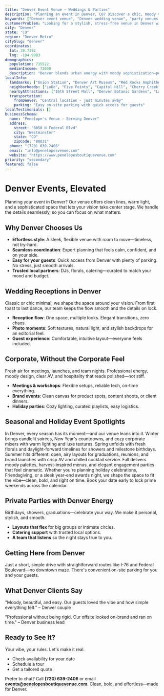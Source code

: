 ```yaml
---
title: "Denver Event Venue – Weddings & Parties"
description: "Planning an event in Denver, CO? Discover a chic, moody venue experience with elegant spaces, seamless coordination, and effortless access for your guests."
keywords: ["Denver event venue", "Denver wedding venue", "party venues Denver CO", "corporate events Denver", "Denver events"]
customerProblem: "Looking for a stylish, stress-free venue in Denver with clean design and expert coordination?"
city: "Denver"
state: "CO"
region: "Denver Metro"
citySlug: "denver"
coordinates:
  lat: 39.7392
  lng: -104.9903
demographics:
  population: 715522
  medianIncome: 72000
  description: "Denver blends urban energy with moody sophistication—perfect for weddings, parties, and polished corporate moments."
localInfo:
  landmarks: ["Union Station", "Denver Art Museum", "Red Rocks Amphitheatre", "Washington Park"]
  neighborhoods: ["LoDo", "Five Points", "Capitol Hill", "Cherry Creek", "Highlands"]
  nearbyAttractions: ["16th Street Mall", "Denver Botanic Gardens", "Larimer Square", "Craft beer scene"]
  transportation:
    fromDenver: "Central location - just minutes away"
    parking: "Easy on-site parking with quick access for guests"
localTestimonials: []
businessSchema:
  name: "Penelope's Venue – Serving Denver"
  address:
    street: "8050 N Federal Blvd"
    city: "Westminster"
    state: "CO"
    zipCode: "80031"
  phone: "(720) 639-2406"
  email: "info@penelopesvenue.com"
  website: "https://www.penelopesboutiquevenue.com"
priority: "secondary"
featured: false
---
```


# Denver Events, Elevated

Planning your event in Denver? Our venue offers clean lines, warm light, and a sophisticated space that lets your vision take center stage. We handle the details seamlessly, so you can focus on what matters.

## Why Denver Chooses Us

- **Effortless style**: A sleek, flexible venue with room to move—timeless, not try-hard.
- **Seamless coordination**: Expert planning that feels calm, confident, and on your side.
- **Easy for your guests**: Quick access from Denver with plenty of parking. No stress, just smooth arrivals.
- **Trusted local partners**: DJs, florals, catering—curated to match your mood and budget.

## Wedding Receptions in Denver

Classic or chic minimal, we shape the space around your vision. From first toast to last dance, our team keeps the flow smooth and the details on lock.

- **Reception flow**: One space, multiple looks. Elegant transitions, zero chaos.
- **Photo moments**: Soft textures, natural light, and stylish backdrops for an editorial feel.
- **Guest experience**: Comfortable, intuitive layout—everyone feels included.

## Corporate, Without the Corporate Feel

Fresh air for meetings, launches, and team nights. Professional energy, moody design, clear AV, and hospitality that reads polished—not stiff.

- **Meetings & workshops**: Flexible setups, reliable tech, on-time everything.
- **Brand events**: Clean canvas for product spots, content shoots, or client dinners.
- **Holiday parties**: Cozy lighting, curated playlists, easy logistics.

## Seasonal and Holiday Event Spotlights

In Denver, every season has its moment—and our venue leans into it. Winter brings candlelit soirées, New Year's countdowns, and cozy corporate mixers with warm lighting and luxe textures. Spring unfolds with fresh florals and daylight-forward timelines for showers and milestone birthdays. Summer hits different: open, airy layouts for graduations, reunions, and brand launches with crisp AV and chilled cocktail service. Fall delivers moody palettes, harvest-inspired menus, and elegant engagement parties that feel cinematic. Whether you're planning holiday celebrations, Friendsgiving, or a sleek year-end awards night, we shape the space to fit the vibe—clean, bold, and right on time. Book your date early to lock prime weekends across the calendar.

## Private Parties with Denver Energy

Birthdays, showers, graduations—celebrate your way. We make it personal, stylish, and smooth.

- **Layouts that flex** for big groups or intimate circles.
- **Catering support** with trusted local options.
- **A team that listens** so the night stays true to you.

## Getting Here from Denver

Just a short, simple drive with straightforward routes like I-76 and Federal Boulevard—no downtown maze. There's convenient on-site parking for you and your guests.

## What Denver Clients Say

"Moody, beautiful, and easy. Our guests loved the vibe and how simple everything felt." – Denver couple

"Professional without being rigid. Our offsite looked on-brand and ran on time." – Denver business lead

## Ready to See It?

Your vibe, your rules. Let's make it real.

- Check availability for your date
- Schedule a tour
- Get a tailored quote

Prefer to chat? Call **(720) 639-2406** or email **events@penelopesboutiquevenue.com**. Clean, bold, and effortless—made for Denver.
